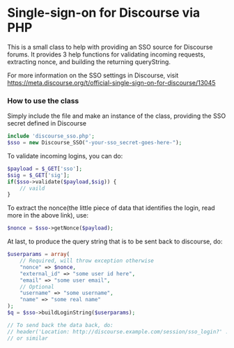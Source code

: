 # Single-sign-on for Discourse via PHP
This is a small class to help with providing an SSO source for Discourse forums.
It provides 3 help functions for validating incoming requests, extracting nonce, and building the returning queryString.

For more information on the SSO settings in Discourse, visit <https://meta.discourse.org/t/official-single-sign-on-for-discourse/13045>



### How to use the class


Simply include the file and make an instance of the class, providing the SSO secret defined in Discourse
```php
include 'discourse_sso.php';
$sso = new Discourse_SSO("-your-sso_secret-goes-here-");
```

To validate incoming logins, you can do:
```php
$payload = $_GET['sso'];
$sig = $_GET['sig'];
if($sso->validate($payload,$sig)) {
	// vaild
}
```


To extract the nonce(the little piece of data that identifies the login, read more in the above link), use:
```php
$nonce = $sso->getNonce($payload);
```


At last, to produce the query string that is to be sent back to discourse, do:
```php
$userparams = array(
	// Required, will throw exception otherwise
	"nonce" => $nonce,
	"external_id" => "some user id here",
	"email" => "some user email",
	// Optional
	"username" => "some username",
	"name" => "some real name"
);
$q = $sso->buildLoginString($userparams);

// To send back the data back, do:
// header('Location: http://discourse.example.com/session/sso_login?' . $q);
// or similar
```